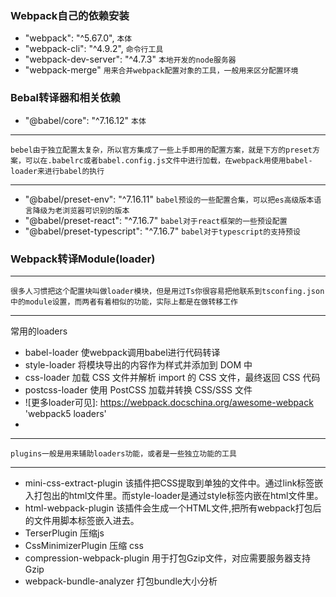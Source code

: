 ### Webpack自己的依赖安装
-  "webpack": "^5.67.0", `本体`
-  "webpack-cli": "^4.9.2", `命令行工具`
-  "webpack-dev-server": "^4.7.3" `本地开发的node服务器`
-  "webpack-merge" `用来合并webpack配置对象的工具，一般用来区分配置环境`

### Bebal转译器和相关依赖
- "@babel/core": "^7.16.12" `本体`
--- 
    bebel由于独立配置太复杂，所以官方集成了一些上手即用的配置方案，就是下方的preset方案，可以在.babelrc或者babel.config.js文件中进行加载，在webpack用使用babel-loader来进行babel的执行
---
- "@babel/preset-env": "^7.16.11" `babel预设的一些配置合集，可以把es高级版本语言降级为老浏览器可识别的版本`
- "@babel/preset-react": "^7.16.7" `babel对于react框架的一些预设配置`
- "@babel/preset-typescript": "^7.16.7" `babel对于typescript的支持预设`

### Webpack转译Module(loader)
--- 
    很多人习惯把这个配置块叫做loader模块，但是用过Ts你很容易把他联系到tsconfing.json中的module设置，而两者有着相似的功能，实际上都是在做转移工作
---
常用的loaders
- babel-loader 使webpack调用babel进行代码转译
- style-loader 将模块导出的内容作为样式并添加到 DOM 中
- css-loader 加载 CSS 文件并解析 import 的 CSS 文件，最终返回 CSS 代码
- postcss-loader 使用 PostCSS 加载并转换 CSS/SSS 文件
- ![更多loader可见]: https://webpack.docschina.org/awesome-webpack 'webpack5 loaders'
- 
--- 
    plugins一般是用来辅助loaders功能，或者是一些独立功能的工具
---
- mini-css-extract-plugin 该插件把CSS提取到单独的文件中。通过link标签嵌入打包出的html文件里。而style-loader是通过style标签内嵌在html文件里。
- html-webpack-plugin 该插件会生成一个HTML文件,把所有webpack打包后的文件用脚本标签嵌入进去。
- TerserPlugin 压缩js
- CssMinimizerPlugin 压缩 css
- compression-webpack-plugin 用于打包Gzip文件，对应需要服务器支持Gzip
- webpack-bundle-analyzer 打包bundle大小分析